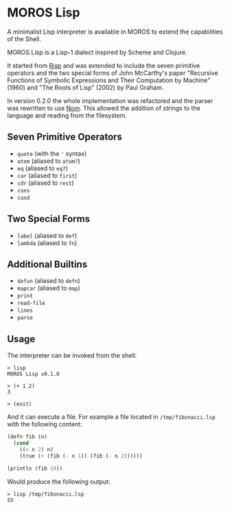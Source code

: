 # MOROS Lisp

A minimalist Lisp interpreter is available in MOROS to extend the capabilities
of the Shell.

MOROS Lisp is a Lisp-1 dialect inspired by Scheme and Clojure.

It started from [Risp](https://github.com/stopachka/risp) and was extended to
include the seven primitive operators and the two special forms of John
McCarthy's paper "Recursive Functions of Symbolic Expressions and Their
Computation by Machine" (1960) and "The Roots of Lisp" (2002) by Paul Graham.

In version 0.2.0 the whole implementation was refactored and the parser was
rewritten to use [Nom](https://github.com/Geal/nom). This allowed the addition
of strings to the language and reading from the filesystem.

## Seven Primitive Operators
- `quote` (with the `'` syntax)
- `atom` (aliased to `atom?`)
- `eq` (aliased to `eq?`)
- `car` (aliased to `first`)
- `cdr` (aliased to `rest`)
- `cons`
- `cond`

## Two Special Forms
- `label` (aliased to `def`)
- `lambda` (aliased to `fn`)

## Additional Builtins
- `defun` (aliased to `defn`)
- `mapcar` (aliased to `map`)
- `print`
- `read-file`
- `lines`
- `parse`

## Usage

The interpreter can be invoked from the shell:

```
> lisp
MOROS Lisp v0.1.0

> (+ 1 2)
3

> (exit)
```

And it can execute a file. For example a file located in `/tmp/fibonacci.lsp`
with the following content:

```lisp
(defn fib (n)
  (cond
    ((< n 2) n)
    (true (+ (fib (- n 1)) (fib (- n 2))))))

(println (fib 10))
```

Would produce the following output:

```
> lisp /tmp/fibonacci.lsp
55
```
